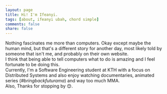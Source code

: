 ```yaml
---
layout: page
title: Hi! I'm Ifeanyi.
tags: [about, ifeanyi ubah, chord simple]
comments: false
share: false
---
```


Nothing fascinates me more than computers. Okay except maybe the human mind, but that's a different story for another day, most likely told by someone that isn't me, and probably on their own website.  
I think that being able to tell computers what to do is amazing and I feel fortunate to be doing this.  
Currently, I'm a Software Engineering student at KTH with a focus on Distributed Systems and also enjoy watching documentaries, animated series (*#bringbackfuturama*) and way too much MMA.  
Also, Thanks for stopping by 😊.
